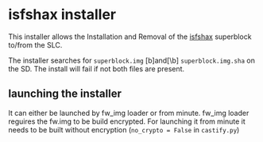 # isfshax installer

This installer allows the Installation and Removal of the [isfshax](https://github.com/isfshax/isfshax) superblock to/from the SLC.

The installer searches for `superblock.img` [b]and[\b] `superblock.img.sha` on the SD. The install will fail if not both files are present.

## launching the installer

It can either be launched by fw_img loader or from minute. fw_img loader reguires the fw.img to be build encrypted. For launching it from minute it needs to be built without encryption (`no_crypto = False` in `castify.py`)
